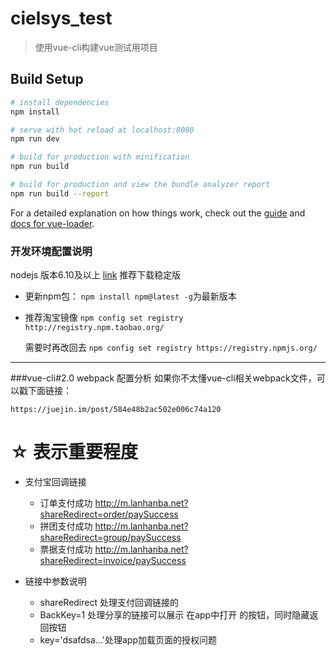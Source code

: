 # cielsys_test

> 使用vue-cli构建vue测试用项目

## Build Setup

``` bash
# install dependencies
npm install

# serve with hot reload at localhost:8080
npm run dev

# build for production with minification
npm run build

# build for production and view the bundle analyzer report
npm run build --report
```

For a detailed explanation on how things work, check out the [guide](http://vuejs-templates.github.io/webpack/) and [docs for vue-loader](http://vuejs.github.io/vue-loader).

### 开发环境配置说明

nodejs   版本6.10及以上
  [link](https://nodejs.org/en/)
  推荐下载稳定版
+ 更新npm包：
    ```npm install npm@latest -g```为最新版本

+ 推荐淘宝镜像
    ```npm config set registry http://registry.npm.taobao.org/```

    需要时再改回去
    ```npm config set registry https://registry.npmjs.org/```

___

###vue-cli#2.0 webpack 配置分析
如果你不太懂vue-cli相关webpack文件，可以戳下面链接：

	https://juejin.im/post/584e48b2ac502e006c74a120

# ☆ 表示重要程度

+ 支付宝回调链接

	- 订单支付成功 http://m.lanhanba.net?shareRedirect=order/paySuccess
	- 拼团支付成功 http://m.lanhanba.net?shareRedirect=group/paySuccess
	- 票据支付成功 http://m.lanhanba.net?shareRedirect=invoice/paySuccess
+ 链接中参数说明
  - shareRedirect   处理支付回调链接的
  - BackKey=1       处理分享的链接可以展示  在app中打开  的按钮，同时隐藏返回按钮
  - key='dsafdsa...'处理app加载页面的授权问题
